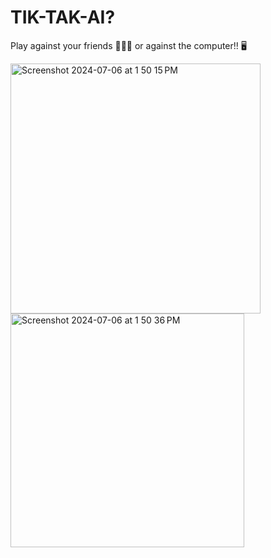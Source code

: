 # TIK-TAK-AI?

Play against your friends 🙋🏽‍♂️ or against the computer!! 🖥️

<img width="400" alt="Screenshot 2024-07-06 at 1 50 15 PM" src="https://github.com/natedoesthings/TicTacToeApp/assets/123054755/9f352387-a3b0-4e41-b5f9-7bfc362efa19">

<img width="374" alt="Screenshot 2024-07-06 at 1 50 36 PM" src="https://github.com/natedoesthings/TicTacToeApp/assets/123054755/0ac6a361-2a4f-4cf8-bf9c-31ddbedae4c2">
